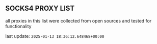 ## SOCKS4 PROXY LIST

all proxies in this list were collected from open sources and tested for functionality

last update: `2025-01-13 18:36:12.648468+00:00`
